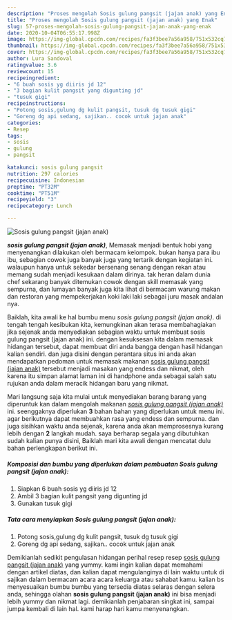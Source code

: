 ```yaml
---
description: "Proses mengolah Sosis gulung pangsit (jajan anak) yang Enak"
title: "Proses mengolah Sosis gulung pangsit (jajan anak) yang Enak"
slug: 57-proses-mengolah-sosis-gulung-pangsit-jajan-anak-yang-enak
date: 2020-10-04T06:55:17.998Z
image: https://img-global.cpcdn.com/recipes/fa3f3bee7a56a958/751x532cq70/sosis-gulung-pangsit-jajan-anak-foto-resep-utama.jpg
thumbnail: https://img-global.cpcdn.com/recipes/fa3f3bee7a56a958/751x532cq70/sosis-gulung-pangsit-jajan-anak-foto-resep-utama.jpg
cover: https://img-global.cpcdn.com/recipes/fa3f3bee7a56a958/751x532cq70/sosis-gulung-pangsit-jajan-anak-foto-resep-utama.jpg
author: Lura Sandoval
ratingvalue: 3.6
reviewcount: 15
recipeingredient:
- "6 buah sosis yg diiris jd 12"
- "3 bagian kulit pangsit yang digunting jd"
- "tusuk gigi"
recipeinstructions:
- "Potong sosis,gulung dg kulit pangsit, tusuk dg tusuk gigi"
- "Goreng dg api sedang, sajikan.. cocok untuk jajan anak"
categories:
- Resep
tags:
- sosis
- gulung
- pangsit

katakunci: sosis gulung pangsit 
nutrition: 297 calories
recipecuisine: Indonesian
preptime: "PT32M"
cooktime: "PT51M"
recipeyield: "3"
recipecategory: Lunch

---
```



![Sosis gulung pangsit (jajan anak)](https://img-global.cpcdn.com/recipes/fa3f3bee7a56a958/751x532cq70/sosis-gulung-pangsit-jajan-anak-foto-resep-utama.jpg)

<b><i>sosis gulung pangsit (jajan anak)</i></b>, Memasak menjadi bentuk hobi yang menyenangkan dilakukan oleh bermacam kelompok. bukan hanya para ibu ibu, sebagian cowok juga banyak juga yang tertarik dengan kegiatan ini. walaupun hanya untuk sekedar bersenang senang dengan rekan atau memang sudah menjadi kesukaan dalam dirinya. tak heran dalam dunia chef sekarang banyak ditemukan cowok dengan skill memasak yang sempurna, dan lumayan banyak juga kita lihat di bermacam warung makan dan restoran yang mempekerjakan koki laki laki sebagai juru masak andalan nya.

Baiklah, kita awali ke hal bumbu menu <i>sosis gulung pangsit (jajan anak)</i>. di tengah tengah kesibukan kita, kemungkinan akan terasa membahagiakan jika sejenak anda menyediakan sebagian waktu untuk membuat sosis gulung pangsit (jajan anak) ini. dengan kesuksesan kita dalam memasak hidangan tersebut, dapat membuat diri anda bangga dengan hasil hidangan kalian sendiri. dan juga disini dengan perantara situs ini anda akan mendapatkan pedoman untuk memasak makanan <u>sosis gulung pangsit (jajan anak)</u> tersebut menjadi masakan yang endess dan nikmat, oleh karena itu simpan alamat laman ini di handphone anda sebagai salah satu rujukan anda dalam meracik hidangan baru yang nikmat.




Mari langsung saja kita mulai untuk menyediakan barang barang yang diperuntuk kan dalam mengolah makanan <u><i>sosis gulung pangsit (jajan anak)</i></u> ini. seenggaknya diperlukan <b>3</b> bahan bahan yang diperlukan untuk menu ini. agar berikutnya dapat membuahkan rasa yang endess dan sempurna. dan juga sisihkan waktu anda sejenak, karena anda akan memprosesnya kurang lebih dengan <b>2</b> langkah mudah. saya berharap segala yang dibutuhkan sudah kalian punya disini, Baiklah mari kita awali dengan mencatat dulu bahan perlengkapan berikut ini.

<!--inarticleads1-->

##### Komposisi dan bumbu yang diperlukan dalam pembuatan Sosis gulung pangsit (jajan anak):

1. Siapkan 6 buah sosis yg diiris jd 12
1. Ambil 3 bagian kulit pangsit yang digunting jd
1. Gunakan tusuk gigi




<!--inarticleads2-->

##### Tata cara menyiapkan Sosis gulung pangsit (jajan anak):

1. Potong sosis,gulung dg kulit pangsit, tusuk dg tusuk gigi
1. Goreng dg api sedang, sajikan.. cocok untuk jajan anak




Demikianlah sedikit pengulasan hidangan perihal resep resep <u>sosis gulung pangsit (jajan anak)</u> yang yummy. kami ingin kalian dapat memahami dengan artikel diatas, dan kalian dapat mengulanginya di lain waktu untuk di sajikan dalam bermacam acara acara keluarga atau sahabat kamu. kalian bs menyesuaikan bumbu bumbu yang tersedia diatas selaras dengan selera anda, sehingga olahan <b>sosis gulung pangsit (jajan anak)</b> ini bisa menjadi lebih yummy dan nikmat lagi. demikianlah penjabaran singkat ini, sampai jumpa kembali di lain hal. kami harap hari kamu menyenangkan.
